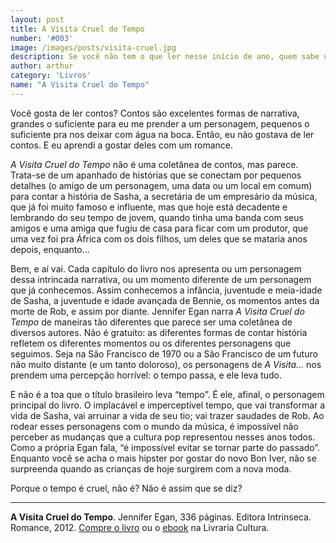 ```yaml
---
layout: post
title: A Visita Cruel do Tempo
number: '#003'
image: /images/posts/visita-cruel.jpg
description: Se você não tem o que ler nesse início de ano, quem sabe um livro para questionar justamente a passagem do tempo?
author: arthur
category: 'Livros'
name: "A Visita Cruel do Tempo"
---
```


Você gosta de ler contos? Contos são excelentes formas de narrativa, grandes o suficiente para eu me prender a um personagem, pequenos o suficiente pra nos deixar com água na boca. Então, eu não gostava de ler contos. E eu aprendi a gostar deles com um romance.

_A Visita Cruel do Tempo_ não é uma coletânea de contos, mas parece. Trata-se de um apanhado de histórias que se conectam por pequenos detalhes (o amigo de um personagem, uma data ou um local em comum) para contar a história de Sasha, a secretária de um empresário da música, que já foi muito famoso e influente, mas que hoje está decadente e lembrando do seu tempo de jovem, quando tinha uma banda com seus amigos e uma amiga que fugiu de casa para ficar com um produtor, que uma vez foi pra África com os dois filhos, um deles que se mataria anos depois, enquanto…

Bem, e aí vai. Cada capítulo do livro nos apresenta ou um personagem dessa intrincada narrativa, ou um momento diferente de um personagem que já conhecemos. Assim conhecemos a infância, juventude e meia-idade de Sasha, a juventude e idade avançada de Bennie, os momentos antes da morte de Rob, e assim por diante. Jennifer Egan narra _A Visita Cruel do Tempo_ de maneiras tão diferentes que parece ser uma coletânea de diversos autores. Não é gratuito: as diferentes formas de contar história refletem os diferentes momentos ou os diferentes personagens que seguimos. Seja na São Francisco de 1970 ou a São Francisco de um futuro não muito distante (e um tanto doloroso), os personagens de _A Visita…_ nos prendem uma percepção horrível: o tempo passa, e ele leva tudo.

E não é a toa que o título brasileiro leva “tempo”. É ele, afinal, o personagem principal do livro. O implacável e imperceptível tempo, que vai transformar a vida de Sasha, vai arruinar a vida de seu tio; vai trazer saudades de Rob. Ao rodear esses personagens com o mundo da música, é impossível não perceber as mudanças que a cultura pop representou nesses anos todos. Como a própria Egan fala, “é impossível evitar se tornar parte do passado”. Enquanto você se acha o mais hipster por gostar do novo Bon Iver, não se surpreenda quando as crianças de hoje surgirem com a nova moda.

Porque o tempo é cruel, não é? Não é assim que se diz?

---

**A Visita Cruel do Tempo**. Jennifer Egan, 336 páginas. Editora Intrínseca. Romance, 2012. [Compre o livro](http://oferta.vc/oDeG) ou o [ebook](http://oferta.vc/oDeH) na Livraria Cultura.
